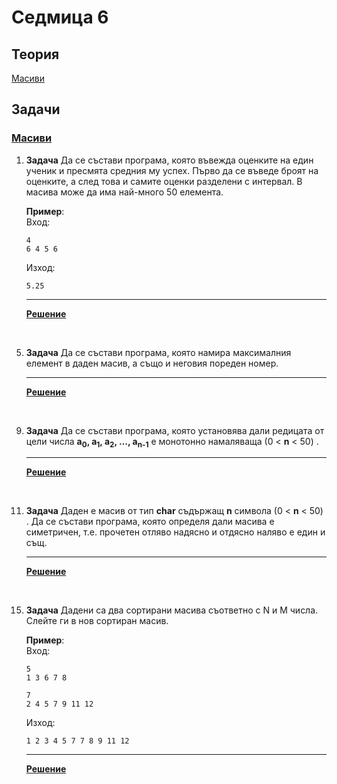 # Седмица 6

## Теория

[Масиви](https://drive.google.com/file/d/1NNkObHSMl1Q1S662kCwlVJDJFr4mc6L9/view?usp=sharing)

## Задачи

### [Масиви](https://github.com/telinc1/Introduction-To-Programming-Problems/blob/master/resources/tasks/arrays.md)

1. **Задача** Да се състави програма, която въвежда оценките на един ученик и пресмята средния му успех. Първо да се въведе броят на оценките, а след това и самите оценки разделени с интервал. В масива може да има най-много 50 елемента.

	**Пример**:<br>
	Вход:
	```text
	4
	6 4 5 6
	```
	Изход:
	```text
	5.25
	```
	---
	**[Решение](arrays_1.cpp)**
<br>

5. **Задача** Да се състави програма, която намира максималния елемент в даден масив, а също и неговия пореден номер.

	---

	**[Решение](arrays_5.cpp)**

<br>

9. **Задача** Да се състави програма, която установява дали редицата от цели числа **а<sub>0</sub>, а<sub>1</sub>, а<sub>2</sub>, …, а<sub>n-1</sub>**  е монотонно намаляваща (0 < **n** < 50) .

	---

	**[Решение](arrays_9.cpp)**

<br>

11. **Задача** Даден е масив от тип **char** съдържащ **n** символа (0 < **n** < 50) . Да се състави програма, която определя дали масива е симетричен, т.е. прочетен отляво надясно и отдясно наляво е един и същ.

	---

	**[Решение](arrays_11.cpp)**

<br>

15. **Задача**  Дадени са два сортирани масива съответно с N и M числа. Слейте ги в нов сортиран масив.

	**Пример**:<br>
	Вход:
    ```text
	5
	1 3 6 7 8

	7
	2 4 5 7 9 11 12
	```
	Изход:
	```text
	1 2 3 4 5 7 7 8 9 11 12
	```
	---
	**[Решение](arrays_15.cpp)**
